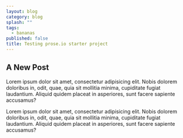 ```yaml
---
layout: blog
category: blog
splash: ""
tags: 
  - bananas
published: false
title: Testing prose.io starter project
---
```


## A New Post

Lorem ipsum dolor sit amet, consectetur adipisicing elit. Nobis dolorem doloribus in, odit, quae, quia sit mollitia minima, cupiditate fugiat laudantium. Aliquid quidem placeat in asperiores, sunt facere sapiente accusamus?

Lorem ipsum dolor sit amet, consectetur adipisicing elit. Nobis dolorem doloribus in, odit, quae, quia sit mollitia minima, cupiditate fugiat laudantium. Aliquid quidem placeat in asperiores, sunt facere sapiente accusamus?